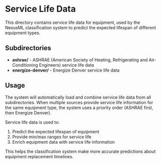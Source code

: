 # Service Life Data

This directory contains service life data for equipment, used by the NexusML
classification system to predict the expected lifespan of different equipment
types.

## Subdirectories

- **ashrae/** - ASHRAE (American Society of Heating, Refrigerating and
  Air-Conditioning Engineers) service life data
- **energize-denver/** - Energize Denver service life data

## Usage

The system will automatically load and combine service life data from all
subdirectories. When multiple sources provide service life information for the
same equipment type, the system uses a priority order (ASHRAE first, then
Energize Denver).

Service life data is used to:

1. Predict the expected lifespan of equipment
2. Provide min/max ranges for service life
3. Enrich equipment data with service life information

This helps the classification system make more accurate predictions about
equipment replacement timelines.
